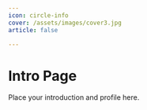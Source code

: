 ```yaml
---
icon: circle-info
cover: /assets/images/cover3.jpg
article: false

---
```


# Intro Page

Place your introduction and profile here.
